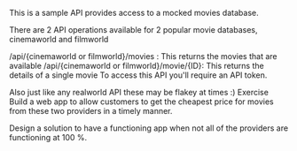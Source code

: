 
This is a sample API provides access to a mocked movies database.

There are 2 API operations available for 2 popular movie databases, cinemaworld and filmworld

/api/{cinemaworld or filmworld}/movies : This returns the movies that are available
/api/{cinemaworld or filmworld}/movie/{ID}: This returns the details of a single movie
To access this API you'll require an API token.

Also just like any realworld API these may be flakey at times :)
Exercise
Build a web app to allow customers to get the cheapest price for movies from these two providers in a timely manner.

Design a solution to have a functioning app when not all of the providers are functioning at 100 %.

